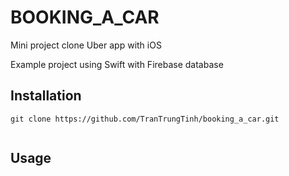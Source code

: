 <snippet>
  <content>

# BOOKING_A_CAR

Mini project clone Uber app with iOS
 
Example project using Swift with Firebase database

## Installation
```
git clone https://github.com/TranTrungTinh/booking_a_car.git
```

```

```

## Usage
```

```

  </content>
</snippet>
